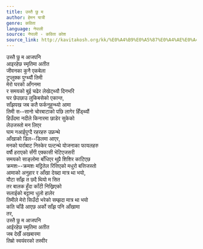 ```yaml
---
title: उस्तै छु म
author: हेमन यात्री
genre: कविता
language: नेपाली
source: नेपाली - कविता कोश
source_link: http://kavitakosh.org/kk/%E0%A4%B9%E0%A5%87%E0%A4%AE%E0%A4%A8_%E0%A4%AF%E0%A4%BE%E0%A4%A4%E0%A5%8D%E0%A4%B0%E0%A5%80
---
```


उस्तै छु म आजपनि  
आइरहेछ स्मृतिमा अतीत  
जीवनका कुनै एकबेला  
टुप्लुक्क पुग्थ्यौं तिमी  
मेरो घरको आँगनमा  
र समयको बुई चढेर लेखेट्थ्यौ दिनभरि  
घर छेउछाउ लुकिबसेको एकान्त,  
साँझपख जब कतै फर्कनुहुन्थ्यो आमा  
तिमी स--सानो चोरबाटाको पछि लागेर हिँड्थ्यौं  
हिउँदमा नदीले किनारमा छाडेर सुकेको  
लेउजस्तो मन लिएर  
घाम नआईपुग्दै रहरहरु उफ्रन्थे  
आँखाको डिल--डिलमा आएर,  
मनको घर्राबाट निस्केर पल्टन्थे योजनाका फायलहरु  
वर्षौ हराएको सँगी एक्कासी भेटिएजसरी  
समयको साङ्लोमा बाँधिएर थुप्रै शिशिर काटिएछ  
क्रमशः--क्रमशः मट्टितेल रित्तिएको मधुरो बत्तिजस्तो  
आमाको अनुहार र आँखा देख्दा मात्र था भयो,  
यौटा साँझ त छदै थियो म सित  
तर बालक हुँदा काँटी निख्रिएको  
सलाईको बट्टामा धुलो हालेर  
तिमीले मेरो सिउँदो भरेको सम्झदा मात्र था भयो  
कति चाँडै आएछ अर्को साँझ पनि आँखामा  
तर,  
उस्तै छु म आजपनि  
आईरहेछ स्मृतिमा अतीत  
जब देखेँ अखबारमा  
तिम्रो स्वयंवरको तस्वीर

